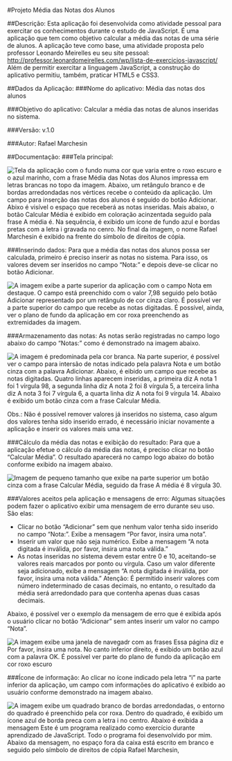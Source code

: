 #Projeto Média das Notas dos Alunos

##Descrição:
Esta aplicação foi desenvolvida como atividade pessoal para exercitar os conhecimentos durante o estudo de JavaScript. É uma aplicação que tem como objetivo calcular a média das notas de uma série de alunos.
A aplicação teve como base, uma atividade proposta pelo professor Leonardo Meirelles eu seu site pessoal:
http://professor.leonardomeirelles.com/wp/lista-de-exercicios-javascript/
Além de permitir exercitar a linguagem JavaScript, a construção do aplicativo permitiu, também, praticar HTML5 e CSS3.

##Dados da Aplicação:
###Nome do aplicativo:
Média das notas dos alunos

###Objetivo do aplicativo:
Calcular a média das notas de alunos inseridas no sistema.

###Versão:
v.1.0

###Autor:
Rafael Marchesin

##Documentação:
###Tela principal:

![Tela da aplicação com o fundo numa cor que varia entre o roxo escuro e o azul marinho, com a frase Média das Notas dos Alunos impressa em letras brancas no topo da imagem. Abaixo, um retângulo branco e de bordas arredondadas nos vértices recebe o conteúdo da aplicação. Um campo para inserção das notas dos alunos é seguido do botão Adicionar. Abixo é visível o espaço que receberá as notas inseridas. Mais abaixo, o botão Calcular Média é exibido em coloração acinzentada seguido pala frase A média é. Na sequência, é exibido um ícone de fundo azul e bordas pretas com a letra i gravada no cenro. No final da imagem, o nome Rafael Marchesin é exibido na frente do símbolo de direitos de cópia.](https://raw.githubusercontent.com/rafaelmarchesin/media-notas/master/documentacao/tela-principal.jpg)

###Inserindo dados:
Para que a média das notas dos alunos possa ser calculada, primeiro é preciso inserir as notas no sistema. Para isso, os valores devem ser inseridos no campo “Nota:” e depois deve-se clicar no botão Adicionar. 

![A imagem exibe a parte superior da aplicação com o campo Nota em destaque. O campo está preenchido com o valor 7,98 seguido pelo botão Adicionar representado por um retângulo de cor cinza claro. É possível ver a parte superior do campo que recebe as notas digitadas. É possível, ainda, ver o plano de fundo da aplicação em cor roxa preenchendo as extremidades da imagem.](https://raw.githubusercontent.com/rafaelmarchesin/media-notas/master/documentacao/insere-nota.jpg)

###Armazenamento das notas:
As notas serão registradas no campo logo abaixo do campo “Notas:” como é demonstrado na imagem abaixo.

![A imagem é predominada pela cor branca. Na parte superior, é possível ver o campo para intersão de notas indicado pela palavra Nota e um botão cinza com a palavra Adicionar. Abaixo, é eibido um campo que recebe as notas digitadas. Quatro linhas aparecem inseridas, a primeira diz A nota 1 foi 1 vírgula 98, a segunda linha diz A nota 2 foi 8 vírgula 5, a terceira linha diz A nota 3 foi 7 vírgula 6, a quarta linha diz A nota foi 9 vírgula 14. Abaixo é exibido um botão cinza com a frase Calcular Média.](https://raw.githubusercontent.com/rafaelmarchesin/media-notas/master/documentacao/armazena-notas.jpg)

Obs.: Não é possível remover valores já inseridos no sistema, caso algum dos valores tenha sido inserido errado, é necessário iniciar novamente a aplicação e inserir os valores mais uma vez.

###Cálculo da média das notas e exibição do resultado:
Para que a aplicação efetue o cálculo da média das notas, é preciso clicar no botão “Calcular Média”. O resultado aparecerá no campo logo abaixo do botão conforme exibido na imagem abaixo.

![Imagem de pequeno tamanho que exibe na parte superior um botão cinza com a frase Calcular Média, seguido da frase A média é 8 vírgula 30.](https://raw.githubusercontent.com/rafaelmarchesin/media-notas/master/documentacao/resultado-media.jpg)

###Valores aceitos pela aplicação e mensagens de erro:
Algumas situações podem fazer o aplicativo exibir uma mensagem de erro durante seu uso. São elas:
- Clicar no botão “Adicionar” sem que nenhum valor tenha sido inserido no campo “Nota:”. Exibe a mensagem “Por favor, insira uma nota”.
- Inserir um valor que não seja numérico. Exibe a mensagem “A nota digitada é inválida, por favor, insira uma nota válida.”
- As notas inseridas no sistema devem estar entre 0 e 10, aceitando-se valores reais marcados por ponto ou vírgula. Caso um valor diferente seja adicionado, exibe a mensagem “A nota digitada é inválida, por favor, insira uma nota válida.”
Atenção: É permitido inserir valores com número indeterminado de casas decimais, no entanto, o resultado da média será arredondado para que contenha apenas duas casas decimais.

Abaixo, é possível ver o exemplo da mensagem de erro que é exibida após o usuário clicar no botão “Adicionar” sem antes inserir um valor no campo “Nota”.

![A imagem exibe uma janela de navegadr com as frases Essa página diz e Por favor, insira uma nota. No canto inferior direito, é exibido um botão azul com a palavra OK. É possível ver parte do plano de fundo da aplicação em cor roxo escuro](https://raw.githubusercontent.com/rafaelmarchesin/media-notas/master/documentacao/mensagem-sem-valor-inserido.jpg)

###Ícone de informação:
Ao clicar no ícone indicado pela letra “i” na parte inferior da aplicação, um campo com informações do aplicativo é exibido ao usuário conforme demonstrado na imagem abaixo.

![A imagem exibe um quadrado branco de bordas arredondadas, o entorno do quadrado é preenchido pela cor roxa. Dentro do quadrado, é exibido um ícone azul de borda preca com a letra i no centro. Abaixo é exibida a mensagem Este é um programa realizado como exercício durante aprendizado de JavaScript. Todo o programa foi desenvolvido por mim. Abaixo da mensagem, no espaço fora da caixa está escrito em branco e seguido pelo símbolo de direitos de cópia Rafael Marchesin,](https://raw.githubusercontent.com/rafaelmarchesin/media-notas/master/documentacao/informacao.jpg)
